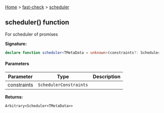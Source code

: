 [Home](/) &gt; [fast-check](../fast-check.md) &gt; [scheduler](scheduler_1.md)

## scheduler() function

For scheduler of promises

<b>Signature:</b>

```typescript
declare function scheduler<TMetaData = unknown>(constraints?: SchedulerConstraints): Arbitrary<Scheduler<TMetaData>>;
```

#### Parameters

|  Parameter | Type | Description |
|  --- | --- | --- |
|  constraints | <code>SchedulerConstraints</code> |  |

<b>Returns:</b>

`Arbitrary<Scheduler<TMetaData>>`


